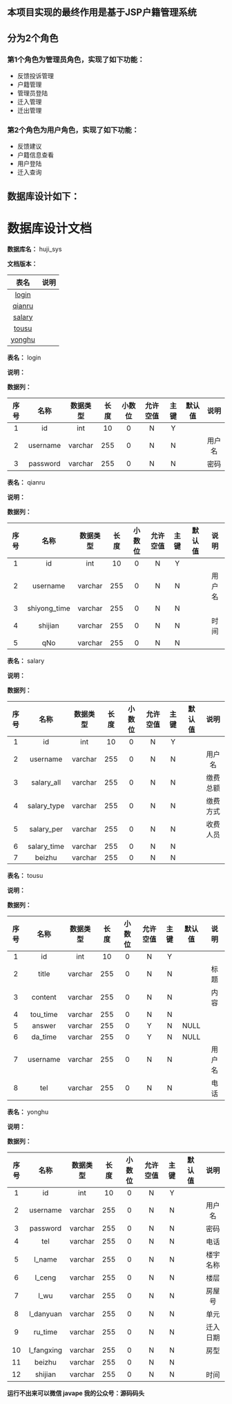 ## 本项目实现的最终作用是基于JSP户籍管理系统
## 分为2个角色
### 第1个角色为管理员角色，实现了如下功能：
 - 反馈投诉管理
 - 户籍管理
 - 管理员登陆
 - 迁入管理
 - 迁出管理
### 第2个角色为用户角色，实现了如下功能：
 - 反馈建议
 - 户籍信息查看
 - 用户登陆
 - 迁入查询
## 数据库设计如下：
# 数据库设计文档

**数据库名：** huji_sys

**文档版本：** 


| 表名                  | 说明       |
| :---: | :---: |
| [login](#login) |  |
| [qianru](#qianru) |  |
| [salary](#salary) |  |
| [tousu](#tousu) |  |
| [yonghu](#yonghu) |  |

**表名：** <a id="login">login</a>

**说明：** 

**数据列：**

| 序号 | 名称 | 数据类型 |  长度  | 小数位 | 允许空值 | 主键 | 默认值 | 说明 |
| :---: | :---: | :---: | :---: | :---: | :---: | :---: | :---: | :---: |
|  1   | id |   int   | 10 |   0    |    N     |  Y   |       |   |
|  2   | username |   varchar   | 255 |   0    |    N     |  N   |       | 用户名  |
|  3   | password |   varchar   | 255 |   0    |    N     |  N   |       | 密码  |

**表名：** <a id="qianru">qianru</a>

**说明：** 

**数据列：**

| 序号 | 名称 | 数据类型 |  长度  | 小数位 | 允许空值 | 主键 | 默认值 | 说明 |
| :---: | :---: | :---: | :---: | :---: | :---: | :---: | :---: | :---: |
|  1   | id |   int   | 10 |   0    |    N     |  Y   |       |   |
|  2   | username |   varchar   | 255 |   0    |    N     |  N   |       | 用户名  |
|  3   | shiyong_time |   varchar   | 255 |   0    |    N     |  N   |       |   |
|  4   | shijian |   varchar   | 255 |   0    |    N     |  N   |       | 时间  |
|  5   | qNo |   varchar   | 255 |   0    |    N     |  N   |       |   |

**表名：** <a id="salary">salary</a>

**说明：** 

**数据列：**

| 序号 | 名称 | 数据类型 |  长度  | 小数位 | 允许空值 | 主键 | 默认值 | 说明 |
| :---: | :---: | :---: | :---: | :---: | :---: | :---: | :---: | :---: |
|  1   | id |   int   | 10 |   0    |    N     |  Y   |       |   |
|  2   | username |   varchar   | 255 |   0    |    N     |  N   |       | 用户名  |
|  3   | salary_all |   varchar   | 255 |   0    |    N     |  N   |       | 缴费总额  |
|  4   | salary_type |   varchar   | 255 |   0    |    N     |  N   |       | 缴费方式  |
|  5   | salary_per |   varchar   | 255 |   0    |    N     |  N   |       | 收费人员  |
|  6   | salary_time |   varchar   | 255 |   0    |    N     |  N   |       |   |
|  7   | beizhu |   varchar   | 255 |   0    |    N     |  N   |       |   |

**表名：** <a id="tousu">tousu</a>

**说明：** 

**数据列：**

| 序号 | 名称 | 数据类型 |  长度  | 小数位 | 允许空值 | 主键 | 默认值 | 说明 |
| :---: | :---: | :---: | :---: | :---: | :---: | :---: | :---: | :---: |
|  1   | id |   int   | 10 |   0    |    N     |  Y   |       |   |
|  2   | title |   varchar   | 255 |   0    |    N     |  N   |       | 标题  |
|  3   | content |   varchar   | 255 |   0    |    N     |  N   |       | 内容  |
|  4   | tou_time |   varchar   | 255 |   0    |    N     |  N   |       |   |
|  5   | answer |   varchar   | 255 |   0    |    Y     |  N   |   NULL    |   |
|  6   | da_time |   varchar   | 255 |   0    |    Y     |  N   |   NULL    |   |
|  7   | username |   varchar   | 255 |   0    |    N     |  N   |       | 用户名  |
|  8   | tel |   varchar   | 255 |   0    |    N     |  N   |       | 电话  |

**表名：** <a id="yonghu">yonghu</a>

**说明：** 

**数据列：**

| 序号 | 名称 | 数据类型 |  长度  | 小数位 | 允许空值 | 主键 | 默认值 | 说明 |
| :---: | :---: | :---: | :---: | :---: | :---: | :---: | :---: | :---: |
|  1   | id |   int   | 10 |   0    |    N     |  Y   |       |   |
|  2   | username |   varchar   | 255 |   0    |    N     |  N   |       | 用户名  |
|  3   | password |   varchar   | 255 |   0    |    N     |  N   |       | 密码  |
|  4   | tel |   varchar   | 255 |   0    |    N     |  N   |       | 电话  |
|  5   | l_name |   varchar   | 255 |   0    |    N     |  N   |       | 楼宇名称  |
|  6   | l_ceng |   varchar   | 255 |   0    |    N     |  N   |       | 楼层  |
|  7   | l_wu |   varchar   | 255 |   0    |    N     |  N   |       | 房屋号  |
|  8   | l_danyuan |   varchar   | 255 |   0    |    N     |  N   |       | 单元  |
|  9   | ru_time |   varchar   | 255 |   0    |    N     |  N   |       | 迁入日期  |
|  10   | l_fangxing |   varchar   | 255 |   0    |    N     |  N   |       | 房型  |
|  11   | beizhu |   varchar   | 255 |   0    |    N     |  N   |       |   |
|  12   | shijian |   varchar   | 255 |   0    |    N     |  N   |       | 时间  |

**运行不出来可以微信 javape 我的公众号：源码码头**
